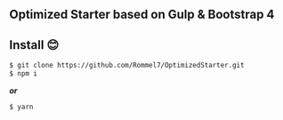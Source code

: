 ## Optimized Starter based on Gulp & Bootstrap 4

## Install 😊
```sh
$ git clone https://github.com/Rommel7/OptimizedStarter.git
$ npm i 
```
***or***
```
$ yarn
```
